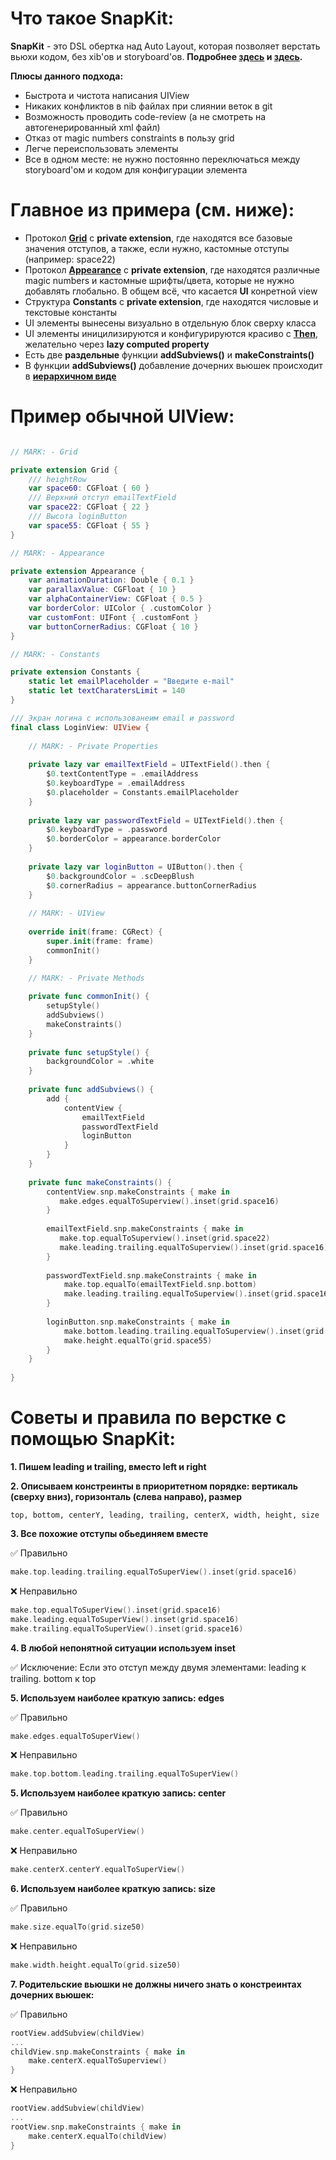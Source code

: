 # Что такое SnapKit:

**SnapKit** - это DSL обертка над Auto Layout, которая позволяет верстать вьюхи кодом, без xib'ов и storyboard'ов.
**Подробнее [здесь](https://github.com/SnapKit/SnapKit) и [здесь](http://snapkit.io/docs/).**

**Плюсы данного подхода:**
- Быстрота и чистота написания UIView
- Никаких конфликтов в nib файлах при слиянии веток в git
- Возможность проводить code-review (а не смотреть на автогенерированный xml файл) 
- Отказ от magic numbers constraints в пользу grid
- Легче переиспользовать элементы
- Все в одном месте: не нужно постоянно переключаться между storyboard'ом и кодом для конфигурации элемента

# Главное из примера (см. ниже):

- Протокол **[Grid](Sources/Grid.swift)** с **private extension**, где находятся все базовые значения отступов, а также, если нужно, кастомные отступы (например: space22)
- Протокол **[Appearance](Sources/Appearance.swift)** с **private extension**, где находятся различные magic numbers и кастомные шрифты/цвета, которые не нужно добавлять глобально. В общем всё, что касается **UI** конретной view
- Структура **Constants** с **private extension**, где находятся числовые и текстовые константы
- UI элементы вынесены визуально в отдельную блок сверху класса
- UI элементы иницилизируются и конфигурируются красиво с [**Then**](https://github.com/devxoul/Then), желательно через **lazy computed property**
- Есть две **раздельные** функции **addSubviews()** и **makeConstraints()**
- В функции **addSubviews()** добавление дочерних вьюшек происходит в [**иерархичном виде**](Sources/UIView%2BAdd.swift)

# Пример обычной UIView:

```swift

// MARK: - Grid

private extension Grid {
    /// heightRow
    var space60: CGFloat { 60 }
    /// Верхний отступ emailTextField
    var space22: CGFloat { 22 }
    /// Высота loginButton
    var space55: CGFloat { 55 }
}

// MARK: - Appearance

private extension Appearance {
    var animationDuration: Double { 0.1 }
    var parallaxValue: CGFloat { 10 }
    var alphaContainerView: CGFloat { 0.5 }
    var borderColor: UIColor { .customColor }
    var customFont: UIFont { .customFont }
    var buttonCornerRadius: CGFloat { 10 }
}

// MARK: - Constants

private extension Constants {
    static let emailPlaceholder = "Введите e-mail"
    static let textCharatersLimit = 140
}

/// Экран логина с использованеим email и password
final class LoginView: UIView {
       
    // MARK: - Private Properties
    
    private lazy var emailTextField = UITextField().then {
        $0.textContentType = .emailAddress
        $0.keyboardType = .emailAddress
        $0.placeholder = Constants.emailPlaceholder
    }
    
    private lazy var passwordTextField = UITextField().then {
        $0.keyboardType = .password
        $0.borderColor = appearance.borderColor
    }
    
    private lazy var loginButton = UIButton().then {
        $0.backgroundColor = .scDeepBlush
        $0.cornerRadius = appearance.buttonCornerRadius
    }
    
    // MARK: - UIView
    
    override init(frame: CGRect) {
        super.init(frame: frame)
        commonInit()
    }
    
    // MARK: - Private Methods

    private func commonInit() {
        setupStyle()
        addSubviews()
        makeConstraints()
    }
    
    private func setupStyle() {
        backgroundColor = .white
    }
    
    private func addSubviews() {
        add { 
            contentView {
                emailTextField
                passwordTextField
                loginButton
            }
        }
    }
    
    private func makeConstraints() {
        contentView.snp.makeConstraints { make in
           make.edges.equalToSuperview().inset(grid.space16)
        }
        
        emailTextField.snp.makeConstraints { make in
           make.top.equalToSuperview().inset(grid.space22)
           make.leading.trailing.equalToSuperview().inset(grid.space16)
        }
        
        passwordTextField.snp.makeConstraints { make in
            make.top.equalTo(emailTextField.snp.bottom)
            make.leading.trailing.equalToSuperview().inset(grid.space16)
        }
        
        loginButton.snp.makeConstraints { make in
            make.bottom.leading.trailing.equalToSuperview().inset(grid.space8)
            make.height.equalTo(grid.space55)
        }
    }
    
}

```

# Советы и правила по верстке с помощью SnapKit:

**1. Пишем leading и trailing, вместо left и right**

**2. Описываем констреинты в приоритетном порядке: вертикаль (сверху вниз), горизонталь (слева направо), размер**

```
top, bottom, centerY, leading, trailing, centerX, width, height, size
```

**3. Все похожие отступы обьединяем вместе**

✅ Правильно
```swift
make.top.leading.trailing.equalToSuperView().inset(grid.space16)

```
❌ Неправильно
```swift
make.top.equalToSuperView().inset(grid.space16)
make.leading.equalToSuperView().inset(grid.space16)
make.trailing.equalToSuperView().inset(grid.space16)
```

**4. В любой непонятной ситуации используем inset**

✅ Исключение: Если это отступ между двумя элементами: leading к trailing. bottom к top

**5. Используем наиболее краткую запись: edges**

✅ Правильно
```swift
make.edges.equalToSuperView()
```

❌ Неправильно
```swift
make.top.bottom.leading.trailing.equalToSuperView()
```

**5. Используем наиболее краткую запись: center**

✅ Правильно
```swift
make.center.equalToSuperView()
```

❌ Неправильно
```swift
make.centerX.centerY.equalToSuperView()
```

**6. Используем наиболее краткую запись: size**

✅ Правильно
```swift
make.size.equalTo(grid.size50)
```

❌ Неправильно
```swift
make.width.height.equalTo(grid.size50)
```

**7. Родительские вьюшки не должны ничего знать о констреинтах дочерних вьюшек:**

✅ Правильно
```swift
rootView.addSubview(childView)
...
childView.snp.makeConstraints { make in
    make.centerX.equalToSuperview()
}

```

❌ Неправильно
```swift
rootView.addSubview(childView)
...
rootView.snp.makeConstraints { make in
    make.centerX.equalTo(childView)
}
```
